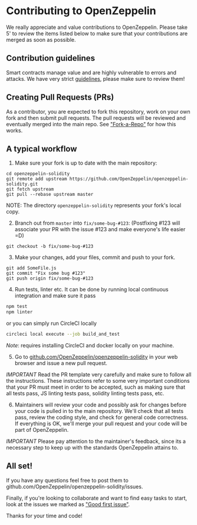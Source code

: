 Contributing to OpenZeppelin
=======

We really appreciate and value contributions to OpenZeppelin. Please take 5' to review the items listed below to make sure that your contributions are merged as soon as possible.

## Contribution guidelines

Smart contracts manage value and are highly vulnerable to errors and attacks. We have very strict [guidelines], please make sure to review them!

## Creating Pull Requests (PRs)

As a contributor, you are expected to fork this repository, work on your own fork and then submit pull requests. The pull requests will be reviewed and eventually merged into the main repo. See ["Fork-a-Repo"](https://help.github.com/articles/fork-a-repo/) for how this works.

## A typical workflow

1) Make sure your fork is up to date with the main repository:

```
cd openzeppelin-solidity
git remote add upstream https://github.com/OpenZeppelin/openzeppelin-solidity.git
git fetch upstream
git pull --rebase upstream master
```
NOTE: The directory `openzeppelin-solidity` represents your fork's local copy.

2) Branch out from `master` into `fix/some-bug-#123`:
(Postfixing #123 will associate your PR with the issue #123 and make everyone's life easier =D)
```
git checkout -b fix/some-bug-#123
```

3) Make your changes, add your files, commit and push to your fork.

```
git add SomeFile.js
git commit "Fix some bug #123"
git push origin fix/some-bug-#123
```

4) Run tests, linter etc. It can be done by running local continuous integration and make sure it pass

```bash
npm test
npm linter
```

or you can simply run CircleCI locally
```bash
circleci local execute --job build_and_test
```
*Note*: requires installing CircleCI and docker locally on your machine.

5) Go to [github.com/OpenZeppelin/openzeppelin-solidity](https://github.com/OpenZeppelin/openzeppelin-solidity) in your web browser and issue a new pull request.

*IMPORTANT* Read the PR template very carefully and make sure to follow all the instructions. These instructions
refer to some very important conditions that your PR must meet in order to be accepted, such as making sure that all tests pass, JS linting tests pass, solidity linting tests pass, etc.

6) Maintainers will review your code and possibly ask for changes before your code is pulled in to the main repository. We'll check that all tests pass, review the coding style, and check for general code correctness. If everything is OK, we'll merge your pull request and your code will be part of OpenZeppelin.

*IMPORTANT* Please pay attention to the maintainer's feedback, since its a necessary step to keep up with the standards OpenZeppelin attains to.

## All set!

If you have any questions feel free to post them to github.com/OpenZeppelin/openzeppelin-solidity/issues.

Finally, if you're looking to collaborate and want to find easy tasks to start, look at the issues we marked as ["Good first issue"](https://github.com/OpenZeppelin/openzeppelin-solidity/labels/good%20first%20issue).

Thanks for your time and code!

[guidelines]: GUIDELINES.md

